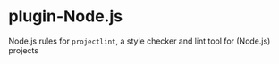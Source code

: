 # plugin-Node.js
Node.js rules for `projectlint`, a style checker and lint tool for (Node.js) projects
